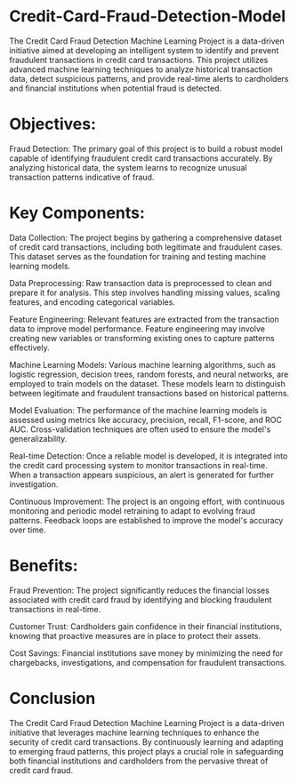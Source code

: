 # Credit-Card-Fraud-Detection-Model

The Credit Card Fraud Detection Machine Learning Project is a data-driven initiative aimed at developing an intelligent system to identify and prevent fraudulent transactions in credit card transactions. This project utilizes advanced machine learning techniques to analyze historical transaction data, detect suspicious patterns, and provide real-time alerts to cardholders and financial institutions when potential fraud is detected.

# Objectives:

Fraud Detection: The primary goal of this project is to build a robust model capable of identifying fraudulent credit card transactions accurately. By analyzing historical data, the system learns to recognize unusual transaction patterns indicative of fraud.


# Key Components:

Data Collection: The project begins by gathering a comprehensive dataset of credit card transactions, including both legitimate and fraudulent cases. This dataset serves as the foundation for training and testing machine learning models.

Data Preprocessing: Raw transaction data is preprocessed to clean and prepare it for analysis. This step involves handling missing values, scaling features, and encoding categorical variables.

Feature Engineering: Relevant features are extracted from the transaction data to improve model performance. Feature engineering may involve creating new variables or transforming existing ones to capture patterns effectively.

Machine Learning Models: Various machine learning algorithms, such as logistic regression, decision trees, random forests, and neural networks, are employed to train models on the dataset. These models learn to distinguish between legitimate and fraudulent transactions based on historical patterns.

Model Evaluation: The performance of the machine learning models is assessed using metrics like accuracy, precision, recall, F1-score, and ROC AUC. Cross-validation techniques are often used to ensure the model's generalizability.

Real-time Detection: Once a reliable model is developed, it is integrated into the credit card processing system to monitor transactions in real-time. When a transaction appears suspicious, an alert is generated for further investigation.

Continuous Improvement: The project is an ongoing effort, with continuous monitoring and periodic model retraining to adapt to evolving fraud patterns. Feedback loops are established to improve the model's accuracy over time.

# Benefits:

Fraud Prevention: The project significantly reduces the financial losses associated with credit card fraud by identifying and blocking fraudulent transactions in real-time.

Customer Trust: Cardholders gain confidence in their financial institutions, knowing that proactive measures are in place to protect their assets.

Cost Savings: Financial institutions save money by minimizing the need for chargebacks, investigations, and compensation for fraudulent transactions.

# Conclusion 
The Credit Card Fraud Detection Machine Learning Project is a data-driven initiative that leverages machine learning techniques to enhance the security of credit card transactions. By continuously learning and adapting to emerging fraud patterns, this project plays a crucial role in safeguarding both financial institutions and cardholders from the pervasive threat of credit card fraud.
